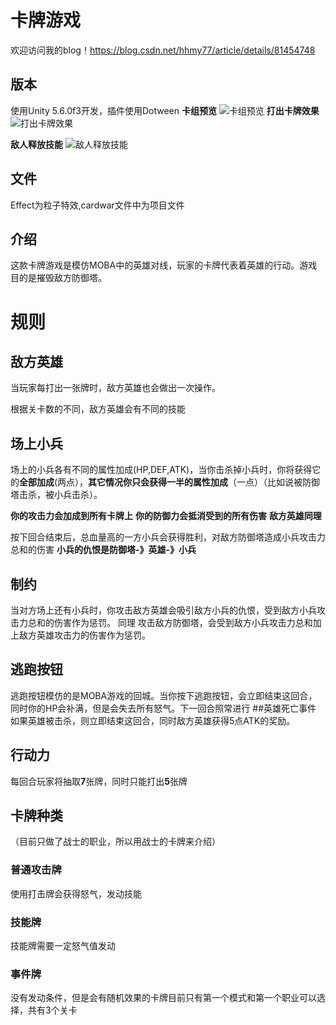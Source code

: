 # 卡牌游戏
欢迎访问我的blog！https://blog.csdn.net/hhmy77/article/details/81454748
## 版本

使用Unity 5.6.0f3开发，插件使用Dotween
**卡组预览**
![卡组预览](https://img-blog.csdnimg.cn/20190327222422193.gif)
**打出卡牌效果**
![打出卡牌效果](https://img-blog.csdnimg.cn/20190327223638242.gif)

**敌人释放技能**
![敌人释放技能](https://img-blog.csdnimg.cn/20200214211600740.gif)


## 文件

Effect为粒子特效,cardwar文件中为项目文件

## 介绍

这款卡牌游戏是模仿MOBA中的英雄对线，玩家的卡牌代表着英雄的行动。游戏目的是摧毁敌方防御塔。
# 规则
## 敌方英雄
当玩家每打出一张牌时，敌方英雄也会做出一次操作。

根据关卡数的不同，敌方英雄会有不同的技能
## 场上小兵
场上的小兵各有不同的属性加成(HP,DEF,ATK)，当你击杀掉小兵时，你将获得它的**全部加成**(两点），**其它情况你只会获得一半的属性加成**（一点）（比如说被防御塔击杀，被小兵击杀）。

**你的攻击力会加成到所有卡牌上**
**你的防御力会抵消受到的所有伤害**
**敌方英雄同理**

按下回合结束后，总血量高的一方小兵会获得胜利，对敌方防御塔造成小兵攻击力总和的伤害
**小兵的仇恨是防御塔-》英雄-》小兵**

## 制约
当对方场上还有小兵时，你攻击敌方英雄会吸引敌方小兵的仇恨，受到敌方小兵攻击力总和的伤害作为惩罚。
同理 攻击敌方防御塔，会受到敌方小兵攻击力总和加上敌方英雄攻击力的伤害作为惩罚。

## 逃跑按钮
逃跑按钮模仿的是MOBA游戏的回城。当你按下逃跑按钮，会立即结束这回合，同时你的HP会补满，但是会失去所有怒气。下一回合照常进行
##英雄死亡事件
如果英雄被击杀，则立即结束这回合，同时敌方英雄获得5点ATK的奖励。

## 行动力
每回合玩家将抽取**7**张牌，同时只能打出**5**张牌
## 卡牌种类
（目前只做了战士的职业，所以用战士的卡牌来介绍）
### 普通攻击牌
使用打击牌会获得怒气，发动技能
### 技能牌
技能牌需要一定怒气值发动
### 事件牌
没有发动条件，但是会有随机效果的卡牌目前只有第一个模式和第一个职业可以选择，共有3个关卡
